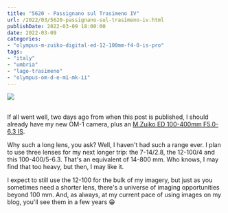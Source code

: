 ```yaml
---
title: "5620 - Passignano sul Trasimeno IV"
url: /2022/03/5620-passignano-sul-trasimeno-iv.html
publishDate: 2022-03-09 18:00:00
date: 2022-03-09
categories:
- "olympus-m-zuiko-digital-ed-12-100mm-f4-0-is-pro"
tags:
- "italy"
- "umbria"
- "lago-trasimeno"
- "olympus-om-d-e-m1-mk-ii"
---
```

<div class="container">
<div class="center"><a target="_blank" href="https://d25zfm9zpd7gm5.cloudfront.net/1200x1200/2019/20190904_092346_lr.jpg"><img class="webfeedsFeaturedVisual" src="https://d25zfm9zpd7gm5.cloudfront.net/0600x0600/2019/20190904_092346_lr.jpg" /></a></div>
</div>
<br />

If all went well, two days ago from when this post is
published, I should already have my new OM-1 camera, plus an
[M.Zuiko ED 100-400mm F5.0-6.3
IS](https://www.imaging-resource.com/lenses/olympus/100-400mm-f5-6.3-is-m.zuiko-digital-ed/review/).

Why such a long lens, you ask? Well, I haven't had such a
range ever. I plan to use three lenses for my next longer
trip: the 7-14/2.8, the 12-100/4 and this 100-400/5-6.3.
That's an equivalent of 14-800 mm. Who knows, I may find
that too heavy, but then, I may like it.

I expect to still use the 12-100 for the bulk of my imagery,
but just as you sometimes need a shorter lens, there's a
universe of imaging opportunities beyond 100 mm. And, as
always, at my current pace of using images on my blog,
you'll see them in a few years :grin:
